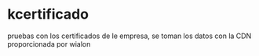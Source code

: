 # kcertificado
pruebas con los certificados de le empresa, se toman los datos con la CDN proporcionada por wialon
